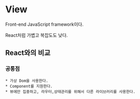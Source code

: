 # View
Front-end JavaScript framework이다.

React처럼 가볍고 복잡도도 낮다.


## React와의 비교
### 공통점
    * 가상 Dom을 사용한다.
    * Component를 지원한다.
    * 뷰에만 집중하고, 라우터,상태관리를 위해서 다른 라이브러리를 사용한다.
    
